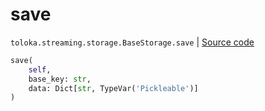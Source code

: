 # save
`toloka.streaming.storage.BaseStorage.save` | [Source code](https://github.com/Toloka/toloka-kit/blob/v1.0.1/src/streaming/storage.py#L31)

```python
save(
    self,
    base_key: str,
    data: Dict[str, TypeVar('Pickleable')]
)
```

